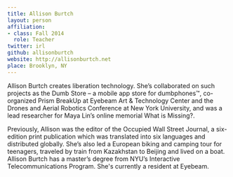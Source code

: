```yaml
---
title: Allison Burtch
layout: person
affiliation:
- class: Fall 2014
  role: Teacher
twitter: irl
github: allisonburtch
website: http://allisonburtch.net
place: Brooklyn, NY
---
```

Allison Burtch creates liberation technology. She’s collaborated on such projects as the Dumb Store – a mobile app store for dumbphones™, co-organized Prism BreakUp at Eyebeam Art & Technology Center and the Drones and Aerial Robotics Conference at New York University, and was a lead researcher for Maya Lin’s online memorial What is Missing?.

Previously, Allison was the editor of the Occupied Wall Street Journal, a six-edition print publication which was translated into six languages and distributed globally. She’s also led a European biking and camping tour for teenagers, traveled by train from Kazakhstan to Beijing and lived on a boat. Allison Burtch has a master’s degree from NYU’s Interactive Telecommunications Program. She's currently a resident at Eyebeam.
